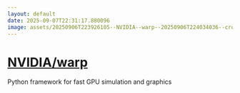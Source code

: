 ```yaml
---
layout: default
date: 2025-09-07T22:31:17.880096
image: assets/20250906T223926105--NVIDIA--warp--20250906T224034036--cropped.png
---
```


# [NVIDIA/warp](https://github.com/NVIDIA/warp)

Python framework for fast GPU simulation and graphics
